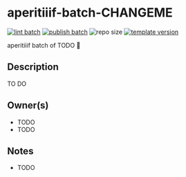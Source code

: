 # aperitiiif-batch-CHANGEME
[![lint batch](https://github.com/nyu-dss/aperitiiif-batch-CHANGEME/actions/workflows/lint-batch.yml/badge.svg)](https://github.com/nyu-dss/aperitiiif-batch-CHANGEME/actions/workflows/lint-batch.yml) [![publish batch](https://github.com/nyu-dss/aperitiiif-batch-CHANGEME/actions/workflows/publish-batch.yml/badge.svg)](https://github.com/nyu-dss/aperitiiif-batch-CHANGEME/actions/workflows/publish-batch.yml) ![repo size](https://img.shields.io/github/repo-size/nyu-dss/aperitiiif-batch-CHANGEME)
[![template version](https://img.shields.io/badge/template%20version-v0.1.0-9cf)](.template-version)

aperitiiif batch of TODO 🥂

## Description

TO DO

## Owner(s)
- TODO
- TODO

## Notes
- TODO
